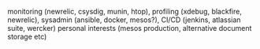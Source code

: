 monitoring (newrelic, csysdig, munin, htop), profiling (xdebug, blackfire, newrelic), sysadmin (ansible, docker, mesos?), CI/CD (jenkins, atlassian suite, wercker) personal interests (mesos production, alternative document storage etc)

